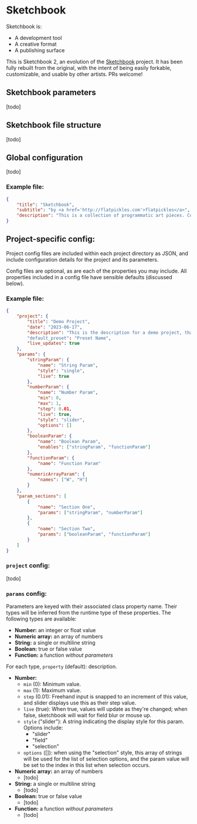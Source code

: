 # Sketchbook

Sketchbook is:

- A development tool
- A creative format
- A publishing surface

This is Sketchbook 2, an evolution of the [Sketchbook]() project. It has been fully rebuilt from the original, with the intent of being easily forkable, customizable, and usable by other artists. PRs welcome!

## Sketchbook parameters

[todo]

## Sketchbook file structure

[todo]

## Global configuration

[todo]

### Example file:

```json
{
	"title": "Sketchbook",
	"subtitle": "by <a href='http://flatpickles.com'>flatpickles</a>",
	"description": "This is a collection of programmatic art pieces. Code and details <a href='https://github.com/flatpickles/sketchbook'>here</a>."
}
```

## Project-specific config:

Project config files are included within each project directory as JSON, and include configuration details for the project and its parameters.

Config files are optional, as are each of the properties you may include. All properties included in a config file have sensible defaults (discussed below).

### Example file:

```json
{
	"project": {
		"title": "Demo Project",
		"date": "2023-06-17",
        "description": "This is the description for a demo project, that will show up alongside the artwork. HTML tags may be used, e.g. for <a href='http://zombo.com'>links</a>."
		"default_preset": "Preset Name",
		"live_updates": true
	},
	"params": {
		"stringParam": {
			"name": "String Param",
			"style": "single",
			"live": true
		},
		"numberParam": {
			"name": "Number Param",
			"min": 0,
			"max": 1,
			"step": 0.01,
			"live": true,
			"style": "slider",
			"options": []
		},
		"booleanParam": {
			"name": "Boolean Param",
			"enables": ["stringParam", "functionParam"]
		},
		"functionParam": {
			"name": "Function Param"
		},
		"numericArrayParam": {
			"names": ["W", "H"]
		}
	},
	"param_sections": [
		{
			"name": "Section One",
			"params": ["stringParam", "numberParam"]
		},
		{
			"name": "Section Two",
			"params": ["booleanParam", "functionParam"]
		}
	]
}
```

### `project` config:

[todo]

### `params` config:

Parameters are keyed with their associated class property name. Their types will be inferred from the runtime type of these properties. The following types are available:

- **Number:** an integer or float value
- **Numeric array:** an array of numbers
- **String:** a single or multiline string
- **Boolean:** true or false value
- **Function:** a function _without parameters_

For each type, `property` (default): description.

- **Number:**
  - `min` (0): Minimum value.
  - `max` (1): Maximum value.
  - `step` (0.01): Freehand input is snapped to an increment of this value, and slider displays use this as their step value.
  - `live` (true): When true, values will update as they're changed; when false, sketchbook will wait for field blur or mouse up.
  - `style` ("slider"): A string indicating the display style for this param. Options include:
    - "slider"
    - "field"
    - "selection"
  - `options` ([]): when using the "selection" style, this array of strings will be used for the list of selection options, and the param value will be set to the index in this list when selection occurs.
- **Numeric array:** an array of numbers
  - [todo]
- **String:** a single or multiline string
  - [todo]
- **Boolean:** true or false value
  - [todo]
- **Function:** a function _without parameters_
  - [todo]
